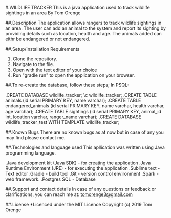 #.WILDLIFE TRACKER
This is a java application used to track wildlife sightings in an area
By Tom Orenge

##.Description
The application allows rangers to track wildlife sightings in an area. The user can add an animal to the system and report its sighting by providing details such as location, health and age. The animals added can eithr be endangered or not endangered.

##.Setup/Installation Requirements
   1. Clone the repository.
   2. Navigate to the file.
   3. Open with the text editor of your choice
   4. Run "gradle run" to open the application on your browser.

   ##.To re-create the database, follow these steps;
In PSQL:

.CREATE DATABASE wildlife_tracker;
\c wildlife_tracker;
.CREATE TABLE animals (id serial PRIMARY KEY, name varchar);
.CREATE TABLE endangered_animals (id serial PRIMARY KEY, name varchar, health varchar, age varchar);
.CREATE TABLE sightings (id serial PRIMARY KEY, animal_id int, location varchar, ranger_name varchar);
.CREATE DATABASE wildlife_tracker_test WITH TEMPLATE wildlife_tracker;

##.Known Bugs
There are no known bugs as at now but in case of any you may find please contact me.

##.Technologies and language used
This apllication was written using Java programming language.

.Java development kit (Java SDK) - for creating the application
.Java Runtime Environment (JRE) - for executing the application
.Sublime text - Text editor
.Gradle - build tool
.Git - version control environment
.Spark - web framework.
.Postgres SQL - Database

##.Support and contact details
In case of any questions or feedback or clarifications, you can reach me at: tomorenge3@gmail.com

##.License
*Licenced under the MIT Licence Copyright (c) 2019 Tom Orenge



